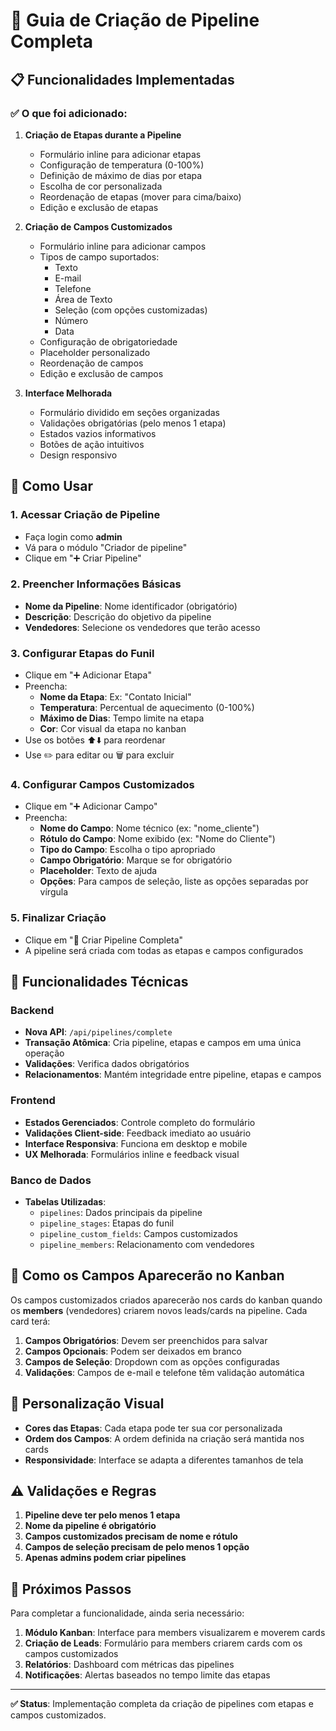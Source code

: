 # 🚀 Guia de Criação de Pipeline Completa

## 📋 Funcionalidades Implementadas

### ✅ O que foi adicionado:

1. **Criação de Etapas durante a Pipeline**
   - Formulário inline para adicionar etapas
   - Configuração de temperatura (0-100%)
   - Definição de máximo de dias por etapa
   - Escolha de cor personalizada
   - Reordenação de etapas (mover para cima/baixo)
   - Edição e exclusão de etapas

2. **Criação de Campos Customizados**
   - Formulário inline para adicionar campos
   - Tipos de campo suportados:
     - Texto
     - E-mail
     - Telefone
     - Área de Texto
     - Seleção (com opções customizadas)
     - Número
     - Data
   - Configuração de obrigatoriedade
   - Placeholder personalizado
   - Reordenação de campos
   - Edição e exclusão de campos

3. **Interface Melhorada**
   - Formulário dividido em seções organizadas
   - Validações obrigatórias (pelo menos 1 etapa)
   - Estados vazios informativos
   - Botões de ação intuitivos
   - Design responsivo

## 🎯 Como Usar

### 1. Acessar Criação de Pipeline
- Faça login como **admin**
- Vá para o módulo "Criador de pipeline"
- Clique em "➕ Criar Pipeline"

### 2. Preencher Informações Básicas
- **Nome da Pipeline**: Nome identificador (obrigatório)
- **Descrição**: Descrição do objetivo da pipeline
- **Vendedores**: Selecione os vendedores que terão acesso

### 3. Configurar Etapas do Funil
- Clique em "➕ Adicionar Etapa"
- Preencha:
  - **Nome da Etapa**: Ex: "Contato Inicial"
  - **Temperatura**: Percentual de aquecimento (0-100%)
  - **Máximo de Dias**: Tempo limite na etapa
  - **Cor**: Cor visual da etapa no kanban
- Use os botões ⬆️⬇️ para reordenar
- Use ✏️ para editar ou 🗑️ para excluir

### 4. Configurar Campos Customizados
- Clique em "➕ Adicionar Campo"
- Preencha:
  - **Nome do Campo**: Nome técnico (ex: "nome_cliente")
  - **Rótulo do Campo**: Nome exibido (ex: "Nome do Cliente")
  - **Tipo do Campo**: Escolha o tipo apropriado
  - **Campo Obrigatório**: Marque se for obrigatório
  - **Placeholder**: Texto de ajuda
  - **Opções**: Para campos de seleção, liste as opções separadas por vírgula

### 5. Finalizar Criação
- Clique em "🚀 Criar Pipeline Completa"
- A pipeline será criada com todas as etapas e campos configurados

## 🔧 Funcionalidades Técnicas

### Backend
- **Nova API**: `/api/pipelines/complete`
- **Transação Atômica**: Cria pipeline, etapas e campos em uma única operação
- **Validações**: Verifica dados obrigatórios
- **Relacionamentos**: Mantém integridade entre pipeline, etapas e campos

### Frontend
- **Estados Gerenciados**: Controle completo do formulário
- **Validações Client-side**: Feedback imediato ao usuário
- **Interface Responsiva**: Funciona em desktop e mobile
- **UX Melhorada**: Formulários inline e feedback visual

### Banco de Dados
- **Tabelas Utilizadas**:
  - `pipelines`: Dados principais da pipeline
  - `pipeline_stages`: Etapas do funil
  - `pipeline_custom_fields`: Campos customizados
  - `pipeline_members`: Relacionamento com vendedores

## 📱 Como os Campos Aparecerão no Kanban

Os campos customizados criados aparecerão nos cards do kanban quando os **members** (vendedores) criarem novos leads/cards na pipeline. Cada card terá:

1. **Campos Obrigatórios**: Devem ser preenchidos para salvar
2. **Campos Opcionais**: Podem ser deixados em branco
3. **Campos de Seleção**: Dropdown com as opções configuradas
4. **Validações**: Campos de e-mail e telefone têm validação automática

## 🎨 Personalização Visual

- **Cores das Etapas**: Cada etapa pode ter sua cor personalizada
- **Ordem dos Campos**: A ordem definida na criação será mantida nos cards
- **Responsividade**: Interface se adapta a diferentes tamanhos de tela

## ⚠️ Validações e Regras

1. **Pipeline deve ter pelo menos 1 etapa**
2. **Nome da pipeline é obrigatório**
3. **Campos customizados precisam de nome e rótulo**
4. **Campos de seleção precisam de pelo menos 1 opção**
5. **Apenas admins podem criar pipelines**

## 🔄 Próximos Passos

Para completar a funcionalidade, ainda seria necessário:

1. **Módulo Kanban**: Interface para members visualizarem e moverem cards
2. **Criação de Leads**: Formulário para members criarem cards com os campos customizados
3. **Relatórios**: Dashboard com métricas das pipelines
4. **Notificações**: Alertas baseados no tempo limite das etapas

---

**✅ Status**: Implementação completa da criação de pipelines com etapas e campos customizados. 